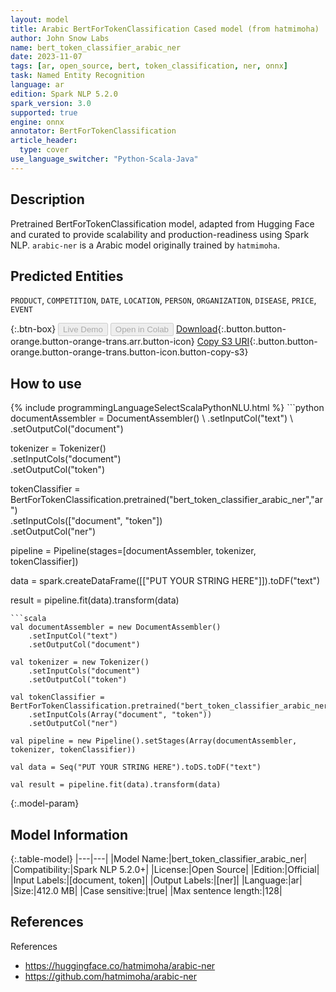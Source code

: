 ```yaml
---
layout: model
title: Arabic BertForTokenClassification Cased model (from hatmimoha)
author: John Snow Labs
name: bert_token_classifier_arabic_ner
date: 2023-11-07
tags: [ar, open_source, bert, token_classification, ner, onnx]
task: Named Entity Recognition
language: ar
edition: Spark NLP 5.2.0
spark_version: 3.0
supported: true
engine: onnx
annotator: BertForTokenClassification
article_header:
  type: cover
use_language_switcher: "Python-Scala-Java"
---
```


## Description

Pretrained BertForTokenClassification model, adapted from Hugging Face and curated to provide scalability and production-readiness using Spark NLP. `arabic-ner` is a Arabic model originally trained by `hatmimoha`.

## Predicted Entities

`PRODUCT`, `COMPETITION`, `DATE`, `LOCATION`, `PERSON`, `ORGANIZATION`, `DISEASE`, `PRICE`, `EVENT`

{:.btn-box}
<button class="button button-orange" disabled>Live Demo</button>
<button class="button button-orange" disabled>Open in Colab</button>
[Download](https://s3.amazonaws.com/auxdata.johnsnowlabs.com/public/models/bert_token_classifier_arabic_ner_ar_5.2.0_3.0_1699317634318.zip){:.button.button-orange.button-orange-trans.arr.button-icon}
[Copy S3 URI](s3://auxdata.johnsnowlabs.com/public/models/bert_token_classifier_arabic_ner_ar_5.2.0_3.0_1699317634318.zip){:.button.button-orange.button-orange-trans.button-icon.button-copy-s3}

## How to use



<div class="tabs-box" markdown="1">
{% include programmingLanguageSelectScalaPythonNLU.html %}
```python
documentAssembler = DocumentAssembler() \
    .setInputCol("text") \
    .setOutputCol("document")

tokenizer = Tokenizer() \
    .setInputCols("document") \
    .setOutputCol("token")

tokenClassifier = BertForTokenClassification.pretrained("bert_token_classifier_arabic_ner","ar") \
    .setInputCols(["document", "token"]) \
    .setOutputCol("ner")

pipeline = Pipeline(stages=[documentAssembler, tokenizer, tokenClassifier])

data = spark.createDataFrame([["PUT YOUR STRING HERE"]]).toDF("text")

result = pipeline.fit(data).transform(data)
```
```scala
val documentAssembler = new DocumentAssembler()
    .setInputCol("text")
    .setOutputCol("document")

val tokenizer = new Tokenizer()
    .setInputCols("document")
    .setOutputCol("token")

val tokenClassifier = BertForTokenClassification.pretrained("bert_token_classifier_arabic_ner","ar")
    .setInputCols(Array("document", "token"))
    .setOutputCol("ner")

val pipeline = new Pipeline().setStages(Array(documentAssembler, tokenizer, tokenClassifier))

val data = Seq("PUT YOUR STRING HERE").toDS.toDF("text")

val result = pipeline.fit(data).transform(data)
```
</div>

{:.model-param}
## Model Information

{:.table-model}
|---|---|
|Model Name:|bert_token_classifier_arabic_ner|
|Compatibility:|Spark NLP 5.2.0+|
|License:|Open Source|
|Edition:|Official|
|Input Labels:|[document, token]|
|Output Labels:|[ner]|
|Language:|ar|
|Size:|412.0 MB|
|Case sensitive:|true|
|Max sentence length:|128|

## References

References

- https://huggingface.co/hatmimoha/arabic-ner
- https://github.com/hatmimoha/arabic-ner